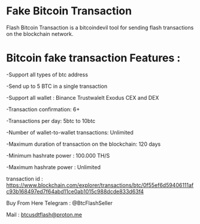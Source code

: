 # Fake Bitcoin Transaction

Flash Bitcoin Transaction is a bitcoindevil tool for sending flash transactions on the blockchain network.


# Bitcoin fake transaction Features :

-Support all types of btc address

-Send up to 5 BTC in a single transaction

-Support all wallet : Binance Trustwalelt Exodus CEX and DEX

-Transaction confirmation: 6+

-Transactions per day: 5btc to 10btc

-Number of wallet-to-wallet transactions: Unlimited

-Maximum duration of transaction on the blockchain: 120 days

-Minimum hashrate power : 100.000 TH/S

-Maximum hashrate power : Unlimited


transaction id : https://www.blockchain.com/explorer/transactions/btc/0f55ef6d59406111afc93b168497ed7f64abd11ce0ab1015c988dcde833d63f4

Buy From Here
Telegram : @BtcFlashSeller

Mail : btcusdtflash@proton.me

